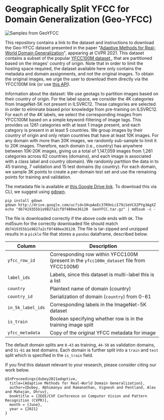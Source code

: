 # Geographically Split YFCC for Domain Generalization (Geo-YFCC)
![Samples from GeoYFCC](header.png "Samples from GeoYFCC")

This repository contains a link to the dataset and instructions to download the Geo-YFCC dataset presented in the paper "[Adaptive Methods for Real-World Domain Generalization](https://arxiv.org/pdf/2103.15796.pdf)", appearing at CVPR 2021. This dataset contains a subset of the popular [YFCC100M dataset ](http://projects.dfki.uni-kl.de/yfcc100m/), that are partitioned based on the images' country of origin. Note that in order to limit the hosting space required, the dataset available here only contains the metadata and domain assignments, and *not* the original images. To obtain the original images, we urge the user to download them directly via the YFCC100M link (or use [this API](https://pypi.org/project/yfcc100m/)). 

Information about the dataset: We use geotags to partition images based on their country of origin. For the label space, we consider the 4K categories from ImageNet-5K not present in ILSVRC12. These categories are selected in order to eliminate biased prior knowledge from pre-training on ILSVRC12. For each of the 4K labels, we select the corresponding images from YFCC100M based on a simple keyword-filtering of image tags. This provides us 1261 categories with at least 1 image present, and each category is present in at least 5 countries. We group images by their country of origin and only retain countries that have at least 10K images. For any domain with more than 20K images, we randomly sub-sample to limit it to 20K images. Therefore, each domain (i.e., country) has anywhere between 10K-20K images, giving us a total of 1,147,059 images from 1,261 categories across 62 countries (domains), and each image is associated with a class label and country
(domain). We randomly partition the data in to 45 training, 7 validation and 15 test domains (by country). For each domain, we sample 3K points to create a per-domain test set and use the remaining points for training and validation.

The metadata file is available at [this Google Drive link](https://drive.google.com/file/d/1HvpAeEc37R9nLcI79iSeVCX2PYg3AgXZ/view?usp=sharing). To download this via CLI, we suggest using [gdown](https://pypi.org/project/gdown/). 
```
pip install gdown
gdown http://drive.google.com/uc?id=1HvpAeEc37R9nLcI79iSeVCX2PYg3AgXZ
echo "db7419355b1e9827a2cf8f480ee36120  GeoYFCC.tar.gz" | md5sum -c -
```
The file is downloaded correctly if the above code ends with `OK`. The md5sum for the correctly downloaded file should match `db7419355b1e9827a2cf8f480ee36120`. The file is tar-zipped and unzipped results in a `pickle` file that stores a `pandas` dataframe, described below.

| Column | Description |
| ----------- | ----------- |
| `yfcc_row_id` | Corresponding row within YFCC100M (present in the `yfcc100m_dataset` file from YFCC100M) |
| `label_ids` | Labels, since this dataset is multi-label this is a list |
| `country` | Plaintext name of domain (country) |
| `country_id`| Serialization of domain (`country`) from 0-61 |
| `in_5k_label_ids` | Corresponding labels in the ImageNet-5K dataset |
| `is_train` | Boolean specifying whether row is in the training image split |
| `yfcc_metadata` | Copy of the original YFCC metadata for image |

The default domain splits are `0-43` as training, `44-50` as validation domains, and `51-61` as test domains. Each domain is further split into a `train` and `test` split which is specified in the `is_train` field.

If you find this dataset relevant to your research, please consider citing our work below.
```
@InProceedings{dubey2021adaptive,
  title={Adaptive Methods for Real-World Domain Generalization},
  author={Dubey, Abhimanyu and Ramanathan, Vignesh and Pentland, Alex and Mahajan, Dhruv},
  booktitle = {IEEE/CVF Conference on Computer Vision and Pattern Recognition (CVPR)},
  month = {June},
  year = {2021}
}
```

